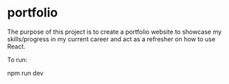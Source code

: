 # portfolio
 
The purpose of this project is to create a portfolio website to showcase my skills/progress in my current career and act as a refresher on how to use React.

To run:

npm run dev